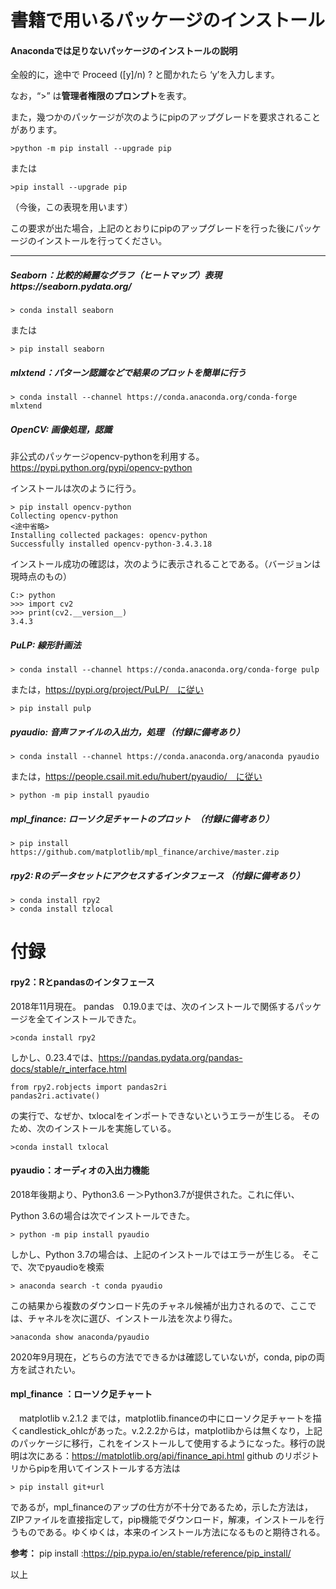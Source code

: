 # 書籍で用いるパッケージのインストール
#### Anacondaでは足りないパッケージのインストールの説明

全般的に，途中で Proceed ([y]/n) ? と聞かれたら ‘y’を入力します。

なお，“>” は<strong>管理者権限のプロンプト</strong>を表す。

また，幾つかのパッケージが次のようにpipのアップグレードを要求されることがあります。
```
>python -m pip install --upgrade pip
```
または
```
>pip install --upgrade pip
```
（今後，この表現を用います）

この要求が出た場合，上記のとおりにpipのアップグレードを行った後にパッケージのインストールを行ってください。

--------------------------------------

##### Seaborn：比較的綺麗なグラフ（ヒートマップ）表現https://seaborn.pydata.org/
```
> conda install seaborn
```
または
```
> pip install seaborn
```
##### mlxtend：パターン認識などで結果のプロットを簡単に行う
```
> conda install --channel https://conda.anaconda.org/conda-forge mlxtend
```

##### OpenCV: 画像処理，認識

非公式のパッケージopencv-pythonを利用する。　https://pypi.python.org/pypi/opencv-python

インストールは次のように行う。
```
> pip install opencv-python
Collecting opencv-python
<途中省略>
Installing collected packages: opencv-python
Successfully installed opencv-python-3.4.3.18
```

インストール成功の確認は，次のように表示されることである。（バージョンは現時点のもの） 
    
```
C:> python
>>> import cv2
>>> print(cv2.__version__)
3.4.3
```

##### PuLP: 線形計画法
```
> conda install --channel https://conda.anaconda.org/conda-forge pulp
```
または，https://pypi.org/project/PuLP/　に従い
```
> pip install pulp
```

##### pyaudio: 音声ファイルの入出力，処理 （付録に備考あり）
```
> conda install --channel https://conda.anaconda.org/anaconda pyaudio
```
または，https://people.csail.mit.edu/hubert/pyaudio/　に従い
```
> python -m pip install pyaudio
```

##### mpl_finance: ローソク足チャートのプロット　（付録に備考あり）
```
> pip install https://github.com/matplotlib/mpl_finance/archive/master.zip
```

##### rpy2: Rのデータセットにアクセスするインタフェース （付録に備考あり）
```
> conda install rpy2
> conda install tzlocal
```

# 付録

#### rpy2：Rとpandasのインタフェース
2018年11月現在。
pandas　0.19.0までは、次のインストールで関係するパッケージを全てインストールできた。
```
>conda install rpy2
```

しかし、0.23.4では、https://pandas.pydata.org/pandas-docs/stable/r_interface.html
```
from rpy2.robjects import pandas2ri
pandas2ri.activate()
```
の実行で、なぜか、txlocalをインポートできないというエラーが生じる。
そのため、次のインストールを実施している。
```
>conda install txlocal
```

#### pyaudio：オーディオの入出力機能
2018年後期より、Python3.6 ー＞Python3.7が提供された。これに伴い、

Python 3.6の場合は次でインストールできた。
```
> python -m pip install pyaudio
```

しかし、Python 3.7の場合は、上記のインストールではエラーが生じる。
そこで、次でpyaudioを検索
```
> anaconda search -t conda pyaudio
```
この結果から複数のダウンロード先のチャネル候補が出力されるので、ここでは、チャネルを次に選び、インストール法を次より得た。
```
>anaconda show anaconda/pyaudio
```

2020年9月現在，どちらの方法でできるかは確認していないが，conda, pipの両方を試されたい。


#### mpl_finance ：ローソク足チャート
　matplotlib v.2.1.2 までは，matplotlib.financeの中にローソク足チャートを描くcandlestick_ohlcがあった。v.2.2.2からは，matplotlibからは無くなり，上記のパッケージに移行，これをインストールして使用するようになった。移行の説明は次にある：https://matplotlib.org/api/finance_api.html
 github のリポジトリからpipを用いてインストールする方法は
```
> pip install git+url
```

であるが，mpl_financeのアップの仕方が不十分であるため，示した方法は，ZIPファイルを直接指定して，pip機能でダウンロード，解凍，インストールを行うものである。ゆくゆくは，本来のインストール方法になるものと期待される。

**参考：**
pip install :https://pip.pypa.io/en/stable/reference/pip_install/ 

以上

